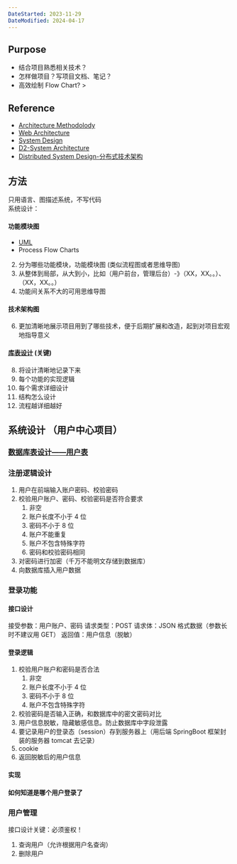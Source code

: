 ```yaml
---
DateStarted: 2023-11-29
DateModified: 2024-04-17
---
```


## Purpose

- 结合项目熟悉相关技术？
- 怎样做项目？写项目文档、笔记？
- 高效绘制 Flow Chart? >

## Reference

- [Architecture Methodolody](Architecture-Methodolody.md)
- [Web Architecture](Web-Architecture.md)
- [System Design](System-Design.md)
- [D2-System Architecture](D2-System-Architecture.md)
- [Distributed System Design-分布式技术架构](Distributed-System-Design-分布式技术架构.md)

## 方法

只用语言、图描述系统，不写代码  
系统设计：

#### **功能模块图**

- [UML](UML.md)
- Process Flow Charts

2. 分为哪些功能模块，功能模块图 (类似流程图或者思维导图)
3. 从整体到局部，从大到小，比如（用户前台，管理后台）-》（XX，XX。。）、（XX，XX。。）
4. 功能间关系不大的可用思维导图

#### **技术架构图**

6. 更加清晰地展示项目用到了哪些技术，便于后期扩展和改造，起到对项目宏观地指导意义

#### **[库表设计](库表设计.md)** (关键)

8. 将设计清晰地记录下来
9. 每个功能的实现逻辑
10. 每个需求详细设计
11. 结构怎么设计
12. 流程越详细越好

## 系统设计 （用户中心项目）

### [数据库表设计——用户表](数据库表设计——用户表.md)

### 注册逻辑设计

1. 用户在前端输入账户密码、校验密码
2. 校验用户账户、密码、校验密码是否符合要求
   1. 非空
   2. 账户长度不小于 4 位
   3. 密码不小于 8 位
   4. 账户不能重复
   5. 账户不包含特殊字符
   6. 密码和校验密码相同
3. 对密码进行加密（千万不能明文存储到数据库）
4. 向数据库插入用户数据

### 登录功能

#### 接口设计

接受参数：用户账户、密码
请求类型：POST
请求体：JSON 格式数据（参数长时不建议用 GET）
返回值：用户信息（脱敏）

#### 登录逻辑

1. 校验用户账户和密码是否合法
   1. 非空
   2. 账户长度不小于 4 位
   3. 密码不小于 8 位
   4. 账户不包含特殊字符
2. 校验密码是否输入正确，和数据库中的密文密码对比
3. 用户信息脱敏，隐藏敏感信息。防止数据库中字段泄露
4. 要记录用户的登录态（session）存到服务器上（用后端 SpringBoot 框架封装的服务器 tomcat 去记录）
5. cookie
6. 返回脱敏后的用户信息

#### 实现

#### 如何知道是哪个用户登录了

### 用户管理

接口设计关键：必须鉴权！

1. 查询用户（允许根据用户名查询）
2. 删除用户
